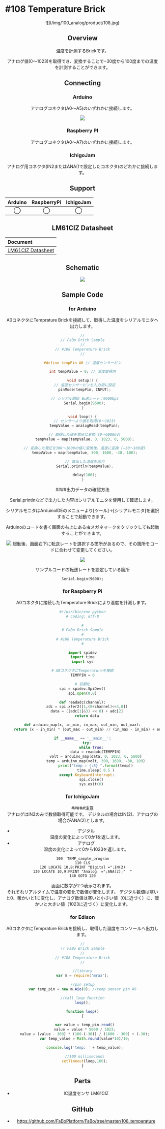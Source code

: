 # #108 Temperature Brick
<center>![](/img/100_analog/product/108.jpg)
<!--COLORME-->

## Overview
温度を計測するBrickです。

アナログ値(0〜1023)を取得でき、変換することで−30度から100度までの温度を計測することができます。

## Connecting

### Arduino
アナログコネクタ(A0〜A5)のいずれかに接続します。

![](/img/100_analog/connect/108_temperature_connect.jpg)

### Raspberry PI
アナログコネクタ(A0〜A7)のいずれかに接続します。

### IchigoJam
アナログ用コネクタ(IN2またはANA()で設定したコネクタ)のどれかに接続します。

## Support
|Arduino|RaspberryPi|IchigoJam|
|:--:|:--:|:--:|
|◯|◯|◯|

## LM61CIZ Datasheet
| Document |
|:--|
| [LM61CIZ Datasheet](http://akizukidenshi.com/catalog/g/gI-02726/) |

## Schematic
![](/img/100_analog/schematic/108_temperature.png)


## Sample Code
### for Arduino
A0コネクタにTemprature Brickを接続して、取得した温度をシリアルモニタへ出力します。
```c
//
// FaBo Brick Sample
//
// #108 Temperature Brick
//

#define tempPin A0 // 温度センサーピン

int tempValue = 0; // 温度取得用

void setup() {
  // 温度センサーピンを入力用に設定
  pinMode(tempPin, INPUT);

  // シリアル開始 転送レート：9600bps
  Serial.begin(9600);
}

void loop() {
  // センサーより値を取得(0〜1023)
  tempValue = analogRead(tempPin);

  // 取得した値を電圧に変換 (0〜5000mV)
  tempValue = map(tempValue, 0, 1023, 0, 5000);

  // 変換した電圧を300〜1600の値に変換後、温度に変換 (−30〜100度)
  tempValue = map(tempValue, 300, 1600, -30, 100);

  // 算出した温度を出力
  Serial.println(tempValue);

  delay(100);
}

```

####出力データの確認方法

Serial.printlnなどで出力した内容はシリアルモニタを使用して確認します。

シリアルモニタはArduinoIDEのメニューより[ツール]->[シリアルモニタ]を選択することで起動できます。

Arduinoのコードを書く画面の右上にある虫メガネマークをクリックしても起動することができます。

![](/img/100_analog/docs/108_temperature_docs_001.jpg)
起動後、画面右下に転送レートを選択する箇所があるので、その箇所をコードに合わせて変更してください。

![](/img/100_analog/docs/108_temperature_docs_002.jpg)

サンプルコードの転送レートを設定している箇所
```
Serial.begin(9600);
```

### for Raspberry Pi
A0コネクタに接続したTemperature Brickにより温度を計測します。
```python
#!/usr/bin/env python
# coding: utf-8

#
# FaBo Brick Sample
#
# #108 Temperature Brick
#

import spidev
import time
import sys

# A0コネクタにTemperatureを接続
TEMPPIN = 0

# 初期化
spi = spidev.SpiDev()
spi.open(0,0)

def readadc(channel):
	adc = spi.xfer2([1,(8+channel)<<4,0])
	data = ((adc[1]&3) << 8) + adc[2]
	return data

def arduino_map(x, in_min, in_max, out_min, out_max):
	return (x - in_min) * (out_max - out_min) // (in_max - in_min) + out_min

if __name__ == '__main__':
	try:
		while True:
			data = readadc(TEMPPIN)
			volt = arduino_map(data, 0, 1023, 0, 5000)
			temp = arduino_map(volt, 300, 1600, -30, 100)
			print("temp : {:8} ".format(temp))
			time.sleep( 0.5 )
	except KeyboardInterrupt:
		spi.close()
		sys.exit(0)
```

### for IchigoJam

#####注意<br>アナログはIN2のみで数値取得可能です。
デジタルの場合はIN(2)、アナログの場合がANA(2)とします。

- デジタル<br>
温度の変化によって0か1を返します。<br>
- アナログ<br>
温度の変化によって0から1023を返します。<br>

```
100 'TEMP_sample_program
110 CLS
120 LOCATE 10,8:PRINT "Digital =";IN(2)
130 LOCATE 10,9:PRINT "Analog  =";ANA(2);"  "
140 GOTO 120
```

画面に数字が2つ表示されます。<br>
それぞれリアルタイムで温度の変化で数値が変化します。
デジタル数値は寒いと0、暖かいと1に変化し、アナログ数値は寒いと小さい値（0に近づく）に、暖かいと大きい値（1023に近づく）に変化します。

### for Edison
A0コネクタにTemprature Brickを接続し、取得した温度をコンソールへ出力します。

```js
//
// FaBo Brick Sample
//
// #108 Temperature Brick
//

//library
var m = require('mraa');

//pin setup
var temp_pin = new m.Aio(0); //temp sensor pin A0

//call loop function
loop();

function loop()
{

  var value = temp_pin.read()
  value = value * 5000 / 1023;
  value = (value - 300) * (100-(-30)) / (1600 - 300) + (-30);
  var temp_value = Math.round(value*10)/10;

  console.log('temp: ' + temp_value);

  //100 milliseconds
  setTimeout(loop,100);
}
```

## Parts
- IC温度センサ LM61CIZ

## GitHub
- https://github.com/FaBoPlatform/FaBo/tree/master/108_temperature
